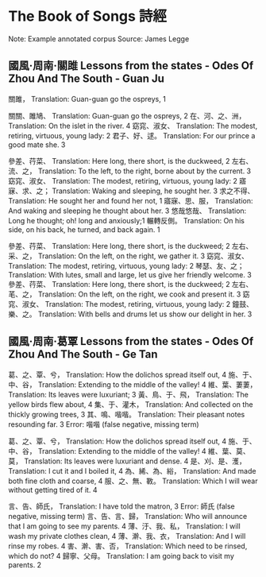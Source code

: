 # The Book of Songs 詩經
Note: Example annotated corpus
Source: James Legge

## 國風‧周南‧關雎 Lessons from the states - Odes Of Zhou And The South - Guan Ju 

關雎，
Translation: Guan-guan go the ospreys, 1

關關、雎鳩、
Translation: Guan-guan go the ospreys, 2
在、河、之、洲，
Translation: On the islet in the river. 4
窈窕、淑女、
Translation: The modest, retiring, virtuous, young lady: 2
君子、好、逑。
Translation: For our prince a good mate she. 3

參差、荇菜、
Translation: Here long, there short, is the duckweed, 2
左右、流、之，
Translation: To the left, to the right, borne about by the current. 3
窈窕、淑女、
Translation: The modest, retiring, virtuous, young lady: 2
寤寐、求、之；
Translation: Waking and sleeping, he sought her. 3
求之不得、
Translation: He sought her and found her not, 1
寤寐、思、服，
Translation: And waking and sleeping he thought about her. 3
悠哉悠哉、
Translation: Long he thought; oh! long and anxiously;1
輾轉反側。
Translation: On his side, on his back, he turned, and back again. 1

參差、荇菜、
Translation: Here long, there short, is the duckweed; 2
左右、采、之，
Translation: On the left, on the right, we gather it. 3
窈窕、淑女、
Translation: The modest, retiring, virtuous, young lady: 2
琴瑟、友、之；
Translation: With lutes, small and large, let us give her friendly welcome. 3
參差、荇菜、
Translation: Here long, there short, is the duckweed; 2
左右、芼、之，
Translation: On the left, on the right, we cook and present it. 3
窈窕、淑女、
Translation: The modest, retiring, virtuous, young lady: 2
鐘鼓、樂、之。
Translation: With bells and drums let us show our delight in her. 3

## 國風‧周南‧葛覃 Lessons from the states - Odes Of Zhou And The South - Ge Tan

葛、之、覃、兮，
Translation: How the dolichos spread itself out, 4
施、于、中、谷，
Translation: Extending to the middle of the valley! 4
維、葉、萋萋，
Translation: Its leaves were luxuriant; 3
黃、鳥、于、飛，
Translation: The yellow birds flew about, 4
集、于、灌木，
Translation: And collected on the thickly growing trees, 3
其、鳴、喈喈。
Translation: Their pleasant notes resounding far. 3
Error: 喈喈 (false negative, missing term)

葛、之、覃、兮，
Translation: How the dolichos spread itself out, 4
施、于、中、谷，
Translation: Extending to the middle of the valley! 4
維、葉、莫、莫，
Translation: Its leaves were luxuriant and dense. 4
是、刈、是、濩，
Translation: I cut it and I boiled it, 4
為、絺、為、綌，
Translation: And made both fine cloth and coarse, 4
服、之、無、斁。
Translation: Which I will wear without getting tired of it. 4

言、告、師氏，
Translation: I have told the matron, 3
Error: 師氏 (false negative, missing term)
言、告、言、歸，
Translation: Who will announce that I am going to see my parents. 4
薄、汙、我、私，
Translation: I will wash my private clothes clean, 4
薄、澣、我、衣，
Translation: And I will rinse my robes. 4
害、澣、害、否，
Translation: Which need to be rinsed, which do not? 4
歸寧、父母。
Translation: I am going back to visit my parents. 2
